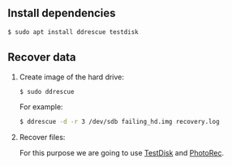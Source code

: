Install dependencies
--------------------

```bash
$ sudo apt install ddrescue testdisk
```

Recover data
------------

1. Create image of the hard drive:

   ```bash
   $ sudo ddrescue 
   ```

   For example:
   ```bash
   $ ddrescue -d -r 3 /dev/sdb failing_hd.img recovery.log
   ```

2. Recover files:

   For this purpose we are going to use [TestDisk](https://www.cgsecurity.org/wiki/TestDisk) and [PhotoRec](https://www.cgsecurity.org/wiki/PhotoRec).
